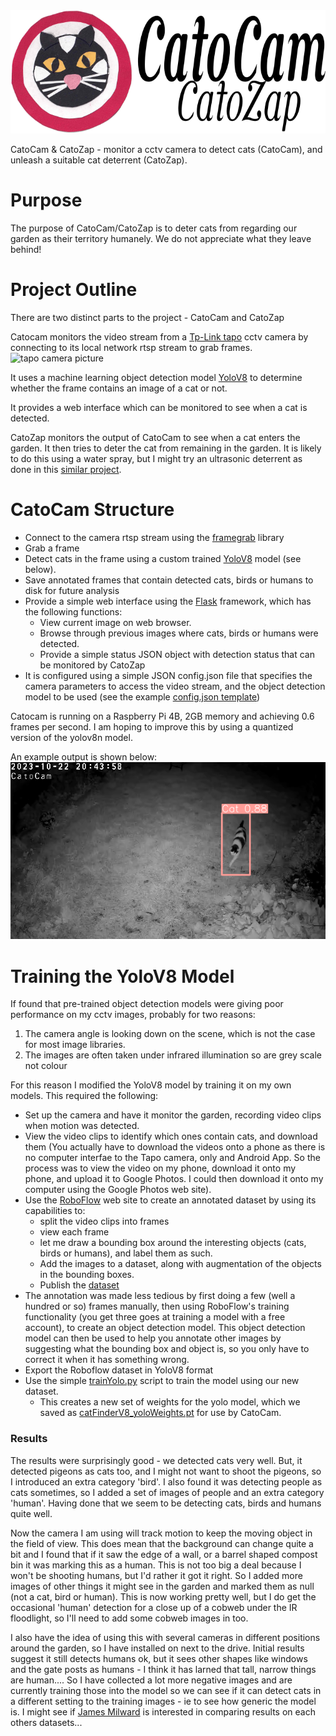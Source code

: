 
<img src="Docs/Catocam_header.png" />

CatoCam & CatoZap - monitor a cctv camera to detect cats (CatoCam), and unleash a suitable cat deterrent (CatoZap).

Purpose
=======
The purpose of CatoCam/CatoZap is to deter cats from regarding our garden as their territory humanely.   We do not appreciate what they leave behind!

Project Outline
===============
There are two distinct parts to the project - CatoCam and CatoZap

Catocam monitors the video stream from a [Tp-Link tapo](https://www.tp-link.com/uk/home-networking/cloud-camera/tapo-c510w/) cctv camera by connecting to its local network rtsp stream to grab frames.  
<img src="https://static.tp-link.com/upload/image-line/01_normal_20230420071916t.jpg" width=50 alt="tapo camera picture"> 

It uses a machine learning object detection model [YoloV8](https://yolov8.com) to determine whether the frame contains an image of a cat or not.

It provides a web interface which can be monitored to see when a cat is detected.

CatoZap monitors the output of CatoCam to see when a cat enters the garden.  It then tries to deter the cat from remaining in the garden.   It is likely to do this using a water spray, but I might try an ultrasonic deterrent as done in this [similar project](https://medium.com/@james.milward/deterring-foxes-and-badgers-with-tensorflow-lite-python-raspberry-pi-ring-cameras-ultrasonic-75b3160faa3c).

CatoCam Structure
=================
  - Connect to the camera rtsp stream using the [framegrab](https://pypi.org/project/framegrab/) library
  - Grab a frame
  - Detect cats in the frame using a custom trained [YoloV8](https://yolov8.com) model (see below).
  - Save annotated frames that contain detected cats, birds or humans to disk for future analysis
  - Provide a simple web interface using the [Flask](https://pypi.org/project/Flask/) framework, which has the following functions:
      - View current image on web browser.
      - Browse through previous images where cats, birds or humans were detected.
      - Provide a simple status JSON object with detection status that can be monitored by CatoZap
  - It is configured using a simple JSON config.json file that specifies the camera parameters to access the video stream, and the object detection model to be used (see the example [config.json template](./config_template.json))

  Catocam is running on a Raspberry Pi 4B, 2GB memory and achieving 0.6 frames per second.  I am hoping to improve this by using a quantized version of the yolov8n model.

  An example output is shown below:
  <img src="https://github.com/jones139/catocam/blob/main/Docs/example_image.png?raw=true" width=640/>

Training the YoloV8 Model
=========================
If found that pre-trained object detection models were giving poor performance on my cctv images, probably for two reasons:
  1. The camera angle is looking down on the  scene, which is not the case for most image libraries.
  2. The images are often taken under infrared illumination so are grey scale not colour

For this reason I modified the YoloV8 model by training it on my own models.   This required the following:
  - Set up the camera and have it monitor the garden, recording video clips when motion was detected.
  - View the video clips to identify which ones contain cats, and download them (You actually have to download the videos onto a phone as there is no computer interfae to the Tapo camera, only and Android App.  So the process was to view the video on my phone, download it onto my phone, and upload it to Google Photos.  I could then download it onto my computer using the Google Photos web site).
  - Use the [RoboFlow](https://roboflow.com) web site to create an annotated dataset by using its capabilities to:
      - split the video clips into frames
      - view each frame
      - let me draw a bounding box around the interesting objects (cats, birds or humans), and label them as such.
      - Add the images to a dataset, along with augmentation of the objects in the bounding boxes.
      - Publish the [dataset](https://app.roboflow.com/graham-jones-yynmh/catocam/8)
  - The annotation was made less tedious by first doing a few (well a hundred or so) frames manually, then using RoboFlow's training functionality (you get three goes at training a model with a free account), to create an object detection model.   This object detection model can then be used to help you annotate other images by suggesting what the bounding box and object is, so you only have to correct it when it has something wrong.
  - Export the Roboflow dataset in YoloV8 format
  - Use the simple [trainYolo.py](./yolo/trainYolo.py) script to train the model using our new dataset.
      - This creates a new set of weights for the yolo model, which we saved as [catFinderV8_yoloWeights.pt](./catFinderV8_yoloWeights.pt) for use by CatoCam.

### Results
The results were surprisingly good - we detected cats very well.   But, it detected pigeons as cats too, and I might not want to shoot the pigeons, so I introduced an extra category 'bird'.  I also found it was detecting people as cats sometimes, so I added a set of images of people and an extra category 'human'.   Having done that we seem to be detecting cats, birds and humans quite well.

Now the camera I am using will track motion to keep the moving object in the field of view.   This does mean that the background can change quite a bit and I found that if it saw the edge of a wall, or a barrel shaped compost bin it was marking this as a human.   This is not too big a deal because I won't be shooting humans, but I'd rather it got it right.  So I added more images of other things it might see in the garden and marked them as null (not a cat, bird or human).   This is now working pretty well, but I do get the occasional 'human' detection for a close up of a cobweb under the IR floodlight, so I'll need to add some cobweb images in too.

I also have the idea of using this with several cameras in different positions around the garden, so I have installed on next to the drive.   Initial results suggest it still detects humans ok, but it sees other shapes like windows and the gate posts as humans - I think it has larned that tall, narrow things are human....  So I have collected a lot more negative images and are currently training those into the model so we can see if it can detect cats in a different setting to the training images - ie to see how generic the model is.   I might see if [James Milward](https://medium.com/@james.milward/deterring-foxes-and-badgers-with-tensorflow-lite-python-raspberry-pi-ring-cameras-ultrasonic-75b3160faa3c) is interested in comparing results on each others datasets...




